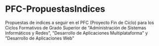 # PFC-PropuestasIndices
Propuestas de indices a seguir en el PFC (Proyecto Fin de Ciclo) para los Ciclos Formativos de Grado Superior de "Administración de Sistemas Informáticos y Redes", "Desarrollo de Aplicaciones Multiplataforma" y "Desarrollo de Aplicaciones Web"
